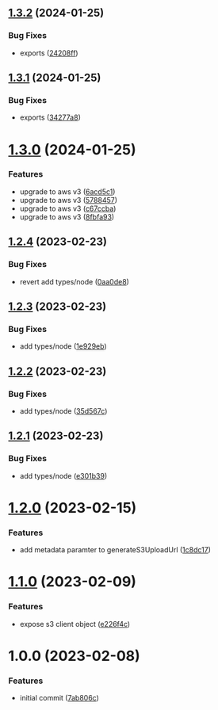 ## [1.3.2](https://github.com/uzenith360/aws-s3-generate-upload-url/compare/v1.3.1...v1.3.2) (2024-01-25)


### Bug Fixes

* exports ([24208ff](https://github.com/uzenith360/aws-s3-generate-upload-url/commit/24208ffffdd4b496ead6a42c29df4ff06355a839))

## [1.3.1](https://github.com/uzenith360/aws-s3-generate-upload-url/compare/v1.3.0...v1.3.1) (2024-01-25)


### Bug Fixes

* exports ([34277a8](https://github.com/uzenith360/aws-s3-generate-upload-url/commit/34277a8d56e7735a645ef316343e981a49a1feb5))

# [1.3.0](https://github.com/uzenith360/aws-s3-generate-upload-url/compare/v1.2.4...v1.3.0) (2024-01-25)


### Features

* upgrade to aws v3 ([6acd5c1](https://github.com/uzenith360/aws-s3-generate-upload-url/commit/6acd5c1315e31c53bd694f0e0c3440ffe2897215))
* upgrade to aws v3 ([5788457](https://github.com/uzenith360/aws-s3-generate-upload-url/commit/578845751c23f4e6df7ae3571eafb51c5ff4e12a))
* upgrade to aws v3 ([c67ccba](https://github.com/uzenith360/aws-s3-generate-upload-url/commit/c67ccba27c3a7de3bb03c6cffc3e3307e7477772))
* upgrade to aws v3 ([8fbfa93](https://github.com/uzenith360/aws-s3-generate-upload-url/commit/8fbfa93aa74376a612f2d369962d4ba94af84476))

## [1.2.4](https://github.com/uzenith360/aws-s3-generate-upload-url/compare/v1.2.3...v1.2.4) (2023-02-23)


### Bug Fixes

* revert add types/node ([0aa0de8](https://github.com/uzenith360/aws-s3-generate-upload-url/commit/0aa0de8ea91fc9a281c8f726bce2df1cac6adf1d))

## [1.2.3](https://github.com/uzenith360/aws-s3-generate-upload-url/compare/v1.2.2...v1.2.3) (2023-02-23)


### Bug Fixes

* add types/node ([1e929eb](https://github.com/uzenith360/aws-s3-generate-upload-url/commit/1e929eb38dd3174d89cc4995eb0c73693586243e))

## [1.2.2](https://github.com/uzenith360/aws-s3-generate-upload-url/compare/v1.2.1...v1.2.2) (2023-02-23)


### Bug Fixes

* add types/node ([35d567c](https://github.com/uzenith360/aws-s3-generate-upload-url/commit/35d567cb2fc1866cae0d6766cca4bec363a93272))

## [1.2.1](https://github.com/uzenith360/aws-s3-generate-upload-url/compare/v1.2.0...v1.2.1) (2023-02-23)


### Bug Fixes

* add types/node ([e301b39](https://github.com/uzenith360/aws-s3-generate-upload-url/commit/e301b3991fdd7371e01981aafb95b08256188cd2))

# [1.2.0](https://github.com/uzenith360/aws-s3-generate-upload-url/compare/v1.1.0...v1.2.0) (2023-02-15)


### Features

* add metadata paramter to generateS3UploadUrl ([1c8dc17](https://github.com/uzenith360/aws-s3-generate-upload-url/commit/1c8dc17749fbe3dfd6c24579f6d3c51c180a41ef))

# [1.1.0](https://github.com/uzenith360/aws-s3-generate-upload-url/compare/v1.0.0...v1.1.0) (2023-02-09)


### Features

* expose s3 client object ([e226f4c](https://github.com/uzenith360/aws-s3-generate-upload-url/commit/e226f4ce257f6c3f3927b5c5ba7f4b3084242c9b))

# 1.0.0 (2023-02-08)


### Features

* initial commit ([7ab806c](https://github.com/uzenith360/aws-s3-generate-upload-url/commit/7ab806cb9b27143620eb751de99e20162596830c))
